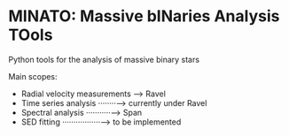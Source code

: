 # MINATO: Massive bINaries Analysis TOols
Python tools for the analysis of massive binary stars

Main scopes:
- Radial velocity measurements --> Ravel
- Time series analysis ········--> currently under Ravel
- Spectral analysis ···········--> Span
- SED fitting ·················--> to be implemented

